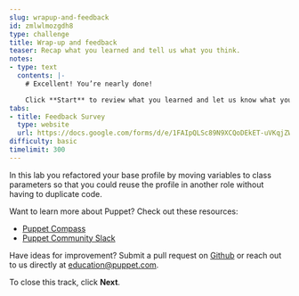 ```yaml
---
slug: wrapup-and-feedback
id: zmlwlmozgdh8
type: challenge
title: Wrap-up and feedback
teaser: Recap what you learned and tell us what you think.
notes:
- type: text
  contents: |-
    # Excellent! You’re nearly done!

    Click **Start** to review what you learned and let us know what you thought of this track.
tabs:
- title: Feedback Survey
  type: website
  url: https://docs.google.com/forms/d/e/1FAIpQLSc89N9XCQoDEkET-uVKqjZWGnqMw0IbzZeeuuCKcoQk5oXr0g/viewform?usp=pp_url&entry.1252824226=PE301+Lab+2.1:+Refactor+the+Base+Profile
difficulty: basic
timelimit: 300
---
```

In this lab you refactored your base profile by moving variables to class parameters so that you could reuse the profile in another role without having to duplicate code.


Want to learn more about Puppet? Check out these resources:
- [Puppet Compass](https://learn.puppet.com/)
- [Puppet Community Slack](https://slack.puppet.com/)

Have ideas for improvement? Submit a pull request on [Github](https://github.com/puppetlabs/puppet-instruqt-tracks/tree/main/pe-develop-and-maintain-lab-2-1) or reach out to us directly at <a href="mailto:education@puppet.com">education@puppet.com</a>.

To close this track, click **Next**.
